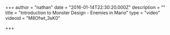 +++
author = "nathan"
date = "2016-01-14T22:30:20.000Z"
description = ""
title = "Introduction to Monster Design - Enemies in Mario"
type = "video"
videoid = "M8Ofwt_3sK0"

+++
